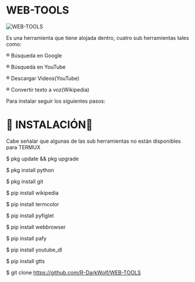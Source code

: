 # WEB-TOOLS
<img src="https://encrypted-tbn0.gstatic.com/images?q=tbn:ANd9GcQ-gTeWGoA_N9ao7uiedd-22-D-oWCVB4BC0A&usqp=CAU" title="WEB-TOOLS" >

Es una herramienta que tiene alojada dentro, cuatro sub herramientas tales como:

® Búsqueda en Google

® Búsqueda en YouTube

® Descargar Videos(YouTube)

® Convertir texto a voz(Wikipedia)

Para instalar seguir los siguientes pasos:

# 📲 INSTALACIÓN📲

Cabe señalar que algunas de las sub herramientas no están disponibles para TERMUX

$ pkg update && pkg upgrade

$ pkg install python

$ pkg install git

$ pip install wikipedia

$ pip install termcolor

$ pip install pyfiglet

$ pip install webbrowser

$ pip install pafy

$ pip install youtube_dl

$ pip install gtts

$ git clone https://github.com/R-DarkWolf/WEB-TOOLS

